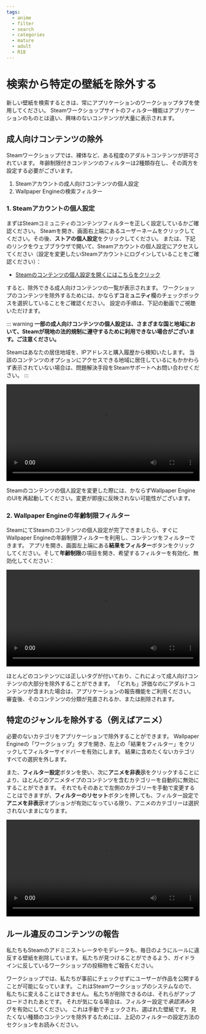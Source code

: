 ```yaml
---
tags:
  - anime
  - filter
  - search
  - categories
  - mature
  - adult
  - R18
---
```


# 検索から特定の壁紙を除外する

新しい壁紙を検索するときは、常にアプリケーションのワークショップタブを使用してください。 Steamワークショップサイトのフィルター機能はアプリケーションのものとは違い、興味のないコンテンツが大量に表示されます。

## 成人向けコンテンツの除外

Steamワークショップでは、裸体など、ある程度のアダルトコンテンツが許可されています。 年齢制限付きコンテンツのフィルターは2種類存在し、その両方を設定する必要がございます。

1. Steamアカウントの成人向けコンテンツの個人設定
2. Wallpaper Engineの検索フィルター

### 1. Steamアカウントの個人設定

まずはSteamコミュニティのコンテンツフィルターを正しく設定しているかご確認ください。 Steamを開き、画面右上端にあるユーザーネームをクリックしてください。その後、**ストアの個人設定**をクリックしてください。 または、下記のリンクをウェブブラウザで開いて、Steamアカウントの個人設定にアクセスしてください（設定を変更したいSteamアカウントにログインしていることをご確認ください）：

* [Steamのコンテンツの個人設定を開くにはこちらをクリック](https://store.steampowered.com/account/preferences/)

すると、除外できる成人向けコンテンツの一覧が表示されます。 ワークショップのコンテンツを除外するためには、かならず**コミュニティ**欄のチェックボックスを選択していることをご確認ください。 設定の手順は、下記の動画でご視聴いただけます。

::: warning
**一部の成人向けコンテンツの個人設定は、さまざまな国と地域において、Steamが現地の法的規制に遵守するために利用できない場合がございます。ご注意ください。**

Steamはあなたの居住地域を、IPアドレスと購入履歴から検知いたします。 当該のコンテンツのオプションにアクセスできる地域に居住しているにもかかわらず表示されていない場合は、問題解決手段をSteamサポートへお問い合わせください。
:::

<video width="100%" autoplay loop>
  <source src="/videos/steam_filterage.mp4" type="video/mp4">
  お使いのブラウザが動画タグをサポートしていません。
</video>

Steamのコンテンツの個人設定を変更した際には、かならずWallpaper EngineのUIを再起動してください。変更が即座に反映されない可能性がございます。

### 2. Wallpaper Engineの年齢制限フィルター

SteamにてSteamのコンテンツの個人設定が完了できましたら、すぐにWallpaper Engineの年齢制限フィルターを利用し、コンテンツをフィルターできます。 アプリを開き、画面左上端にある**結果をフィルター**ボタンをクリックしてください。そして**年齢制限**の項目を開き、希望するフィルターを有効化、無効化してください：

<video width="100%" autoplay loop>
  <source src="/videos/filterage.mp4" type="video/mp4">
  お使いのブラウザが動画タグをサポートしていません。
</video>

ほとんどのコンテンツには正しいタグが付いており、これによって成人向けコンテンツの大部分を除外することができます。 「どれも」評価なのにアダルトコンテンツが含まれた場合は、アプリケーションの報告機能をご利用ください。 審査後、そのコンテンツの分類が見直されるか、または削除されます。

## 特定のジャンルを除外する（例えばアニメ）

必要のないカテゴリをアプリケーションで除外することができます。 Wallpaper Engineの「ワークショップ」タブを開き、左上の「結果をフィルター」をクリックしてフィルターサイドバーを有効にします。 結果に含めたくないカテゴリすべての選択を外します。

また、**フィルター設定**ボタンを使い、次に**アニメを非表示**をクリックすることにより、ほとんどのアニメタイプのコンテンツを含むカテゴリーを自動的に無効にすることができます。 それでもそのあとで左側のカテゴリーを手動で変更することはできますが、**フィルターのリセット**ボタンを押しても、フィルター設定で**アニメを非表示**オプションが有効になっている限り、アニメのカテゴリーは選択されないままになります。

<video width="100%" autoplay loop>
  <source src="/videos/filtercontent.mp4" type="video/mp4">
  お使いのブラウザは動画タグをサポートしていません。
</video>

## ルール違反のコンテンツの報告

私たちもSteamのアドミニストレータやモデレータも、毎日のようにルールに違反する壁紙を削除しています。 私たちが見つけることができるよう、ガイドラインに反しているワークショップの投稿物をご報告ください。

ワークショップでは、私たちが事前にチェックせずにユーザーが作品を公開することが可能になっています。 これはSteamワークショップのシステムなので、私たちに変えることはできません。 私たちが削除できるのは、それらがアップロードされたあとです。 それが気になる場合は、フィルター設定で*承認済み*タグを有効にしてください。 これは手動でチェックされ、選ばれた壁紙です。 見たくない種類のコンテンツを除外するためには、上記のフィルターの設定方法のセクションをお読みください。